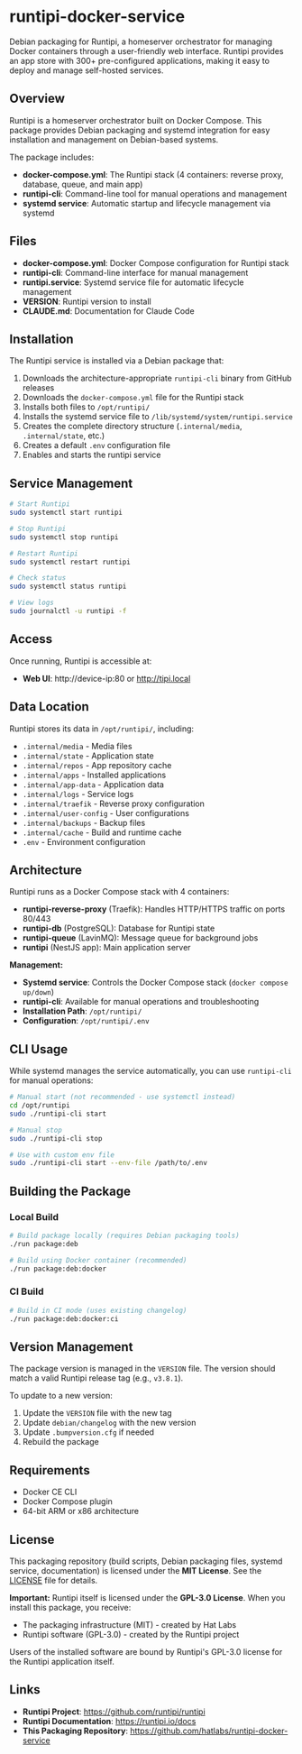 # runtipi-docker-service

Debian packaging for Runtipi, a homeserver orchestrator for managing Docker containers through a user-friendly web interface. Runtipi provides an app store with 300+ pre-configured applications, making it easy to deploy and manage self-hosted services.

## Overview

Runtipi is a homeserver orchestrator built on Docker Compose. This package provides Debian packaging and systemd integration for easy installation and management on Debian-based systems.

The package includes:
- **docker-compose.yml**: The Runtipi stack (4 containers: reverse proxy, database, queue, and main app)
- **runtipi-cli**: Command-line tool for manual operations and management
- **systemd service**: Automatic startup and lifecycle management via systemd

## Files

- **docker-compose.yml**: Docker Compose configuration for Runtipi stack
- **runtipi-cli**: Command-line interface for manual management
- **runtipi.service**: Systemd service file for automatic lifecycle management
- **VERSION**: Runtipi version to install
- **CLAUDE.md**: Documentation for Claude Code

## Installation

The Runtipi service is installed via a Debian package that:
1. Downloads the architecture-appropriate `runtipi-cli` binary from GitHub releases
2. Downloads the `docker-compose.yml` file for the Runtipi stack
3. Installs both files to `/opt/runtipi/`
4. Installs the systemd service file to `/lib/systemd/system/runtipi.service`
5. Creates the complete directory structure (`.internal/media`, `.internal/state`, etc.)
6. Creates a default `.env` configuration file
7. Enables and starts the runtipi service

## Service Management

```bash
# Start Runtipi
sudo systemctl start runtipi

# Stop Runtipi
sudo systemctl stop runtipi

# Restart Runtipi
sudo systemctl restart runtipi

# Check status
sudo systemctl status runtipi

# View logs
sudo journalctl -u runtipi -f
```

## Access

Once running, Runtipi is accessible at:
- **Web UI**: http://device-ip:80 or http://tipi.local

## Data Location

Runtipi stores its data in `/opt/runtipi/`, including:
- `.internal/media` - Media files
- `.internal/state` - Application state
- `.internal/repos` - App repository cache
- `.internal/apps` - Installed applications
- `.internal/app-data` - Application data
- `.internal/logs` - Service logs
- `.internal/traefik` - Reverse proxy configuration
- `.internal/user-config` - User configurations
- `.internal/backups` - Backup files
- `.internal/cache` - Build and runtime cache
- `.env` - Environment configuration

## Architecture

Runtipi runs as a Docker Compose stack with 4 containers:
- **runtipi-reverse-proxy** (Traefik): Handles HTTP/HTTPS traffic on ports 80/443
- **runtipi-db** (PostgreSQL): Database for Runtipi state
- **runtipi-queue** (LavinMQ): Message queue for background jobs
- **runtipi** (NestJS app): Main application server

**Management:**
- **Systemd service**: Controls the Docker Compose stack (`docker compose up/down`)
- **runtipi-cli**: Available for manual operations and troubleshooting
- **Installation Path**: `/opt/runtipi/`
- **Configuration**: `/opt/runtipi/.env`

## CLI Usage

While systemd manages the service automatically, you can use `runtipi-cli` for manual operations:

```bash
# Manual start (not recommended - use systemctl instead)
cd /opt/runtipi
sudo ./runtipi-cli start

# Manual stop
sudo ./runtipi-cli stop

# Use with custom env file
sudo ./runtipi-cli start --env-file /path/to/.env
```

## Building the Package

### Local Build

```bash
# Build package locally (requires Debian packaging tools)
./run package:deb

# Build using Docker container (recommended)
./run package:deb:docker
```

### CI Build

```bash
# Build in CI mode (uses existing changelog)
./run package:deb:docker:ci
```

## Version Management

The package version is managed in the `VERSION` file. The version should match a valid Runtipi release tag (e.g., `v3.8.1`).

To update to a new version:
1. Update the `VERSION` file with the new tag
2. Update `debian/changelog` with the new version
3. Update `.bumpversion.cfg` if needed
4. Rebuild the package

## Requirements

- Docker CE CLI
- Docker Compose plugin
- 64-bit ARM or x86 architecture

## License

This packaging repository (build scripts, Debian packaging files, systemd service, documentation) is licensed under the **MIT License**. See the [LICENSE](LICENSE) file for details.

**Important:** Runtipi itself is licensed under the **GPL-3.0 License**. When you install this package, you receive:
- The packaging infrastructure (MIT) - created by Hat Labs
- Runtipi software (GPL-3.0) - created by the Runtipi project

Users of the installed software are bound by Runtipi's GPL-3.0 license for the Runtipi application itself.

## Links

- **Runtipi Project**: https://github.com/runtipi/runtipi
- **Runtipi Documentation**: https://runtipi.io/docs
- **This Packaging Repository**: https://github.com/hatlabs/runtipi-docker-service
